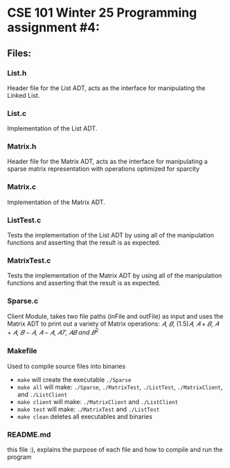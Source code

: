 # CSE 101 Winter 25 Programming assignment \#4:
## Files:
### List.h
Header file for the List ADT, acts as the interface for manipulating the Linked List.
### List.c 
Implementation of the List ADT.
### Matrix.h
Header file for the Matrix ADT, acts as the interface for manipulating a sparse matrix representation with operations optimized for sparcity
### Matrix.c
Implementation of the Matrix ADT. 
### ListTest.c
Tests the implementation of the List ADT by using all of the manipulation functions and asserting that the result is as expected.
### MatrixTest.c
Tests the implementation of the Matrix ADT by using all of the manipulation functions and asserting that the result is as expected.
### Sparse.c
Client Module, takes two file paths (inFile and outFile) as input and uses the Matrix ADT to print out a variety of Matrix operations: $𝐴,\ 𝐵,\ (1.5)𝐴,\ 𝐴 + 𝐵,\ 𝐴 + 𝐴,\ 𝐵 − 𝐴,\ 𝐴 − 𝐴,\ 𝐴𝑇,\ 𝐴𝐵\ and\ 𝐵^2$
### Makefile
Used to compile source files into binaries
- `make` will create the executable `./Sparse `
- `make all` will make: `./Sparse`, `./MatrixTest`, `./ListTest`, `./MatrixClient`, and `./ListClient`
- `make client` will make: `./MatrixClient` and `./ListClient`
- `make test` will make: `./MatrixTest` and `./ListTest`
- `make clean` deletes all executables and binaries
### README.md 
this file :\), explains the purpose of each file and how to compile and run the program